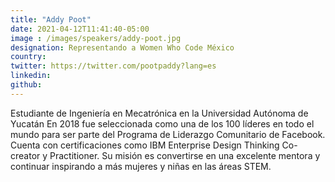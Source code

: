 ```yaml
---
title: "Addy Poot"
date: 2021-04-12T11:41:40-05:00
image : /images/speakers/addy-poot.jpg
designation: Representando a Women Who Code México
country: 
twitter: https://twitter.com/pootpaddy?lang=es
linkedin: 
github: 
---
```


Estudiante de Ingeniería en Mecatrónica en la Universidad Autónoma de Yucatán
En 2018 fue seleccionada como una de los 100 líderes en todo el mundo para ser parte del Programa de Liderazgo Comunitario de Facebook. 
Cuenta con certificaciones como IBM Enterprise Design Thinking Co-creator y Practitioner.
Su misión es convertirse en una excelente mentora y continuar inspirando a más mujeres y niñas en las áreas STEM.

